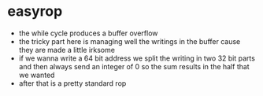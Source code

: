 # easyrop
 - the while cycle produces a buffer overflow
 - the tricky part here is managing well the writings in the buffer cause they are made a little irksome
 - if we wanna write a 64 bit address we split the writing in two 32 bit parts and then always send an integer of 0 so the sum results in the half that we wanted
 - after that is a pretty standard rop
